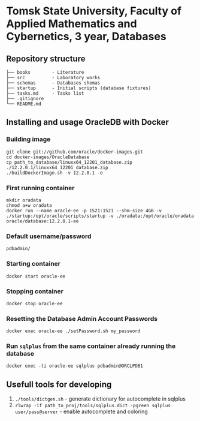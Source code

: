 # Tomsk State University, Faculty of Applied Mathematics and Cybernetics, 3 year, Databases

## Repository structure

```
├── books        - Literature
├── src          - Laboratory works
├── schemas      - Databases shemas
├── startup      - Initial scripts (database fixtures)
├── tasks.md     - Tasks list
├── .gitignore
└── README.md
```

## Installing and usage OracleDB with Docker

### Building image
```
git clone git://github.com/oracle/docker-images.git
cd docker-images/OracleDatabase
cp path_to_database/linuxx64_12201_database.zip ./12.2.0.1/linuxx64_12201_database.zip
./buildDockerImage.sh -v 12.2.0.1 -e
```

### First running container
```
mkdir oradata
chmod a+w oradata
docker run --name oracle-ee -p 1521:1521 --shm-size 4GB -v ./startup:/opt/oracle/scripts/startup -v ./oradata:/opt/oracle/oradata oracle/database:12.2.0.1-ee
```

### Default username/password
```
pdbadmin/
```

### Starting container
```
docker start oracle-ee
```

### Stopping container
```
docker stop oracle-ee
```

### Resetting the Database Admin Account Passwords
```
docker exec oracle-ee ./setPassword.sh my_password
```

### Run `sqlplus` from the same container already running the database
```
docker exec -ti oracle-ee sqlplus pdbadmin@ORCLPDB1
```

## Usefull tools for developing

1. `./tools/dictgen.sh` - generate dictionary for autocomplete in sqlplus
2. `rlwrap -if path_to_proj/tools/sqlplus.dict -pgreen sqlplus user/pass@server` - enable autocomplete and coloring
